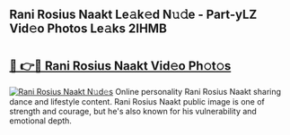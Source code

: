 ## Rani Rosius Naakt Le𝚊k𝚎d N𝚞𝚍e - Part-yLZ Vid𝚎o Photos Le𝚊ks 2IHMB

# <h2><a href="http://fb3gt8g.evod.top/?m=Rani+Rosius+Naakt">🔗 👉🔴 Rani Rosius Naakt Vid𝚎o Ph𝚘t𝚘s</a></h2>

[![Rani Rosius Naakt N𝚞d𝚎s](https://i.imgur.com/8V9OHl7.gif)](http://fb3gt8g.evod.top/?m=Rani+Rosius+Naakt)
Online personality Rani Rosius Naakt sharing dance and lifestyle content. Rani Rosius Naakt public image is one of strength and courage, but he's also known for his vulnerability and emotional depth. 
